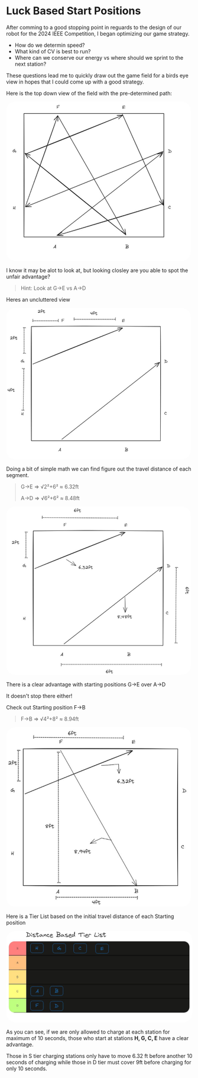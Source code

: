 # Luck Based Start Positions

After comming to a good stopping point in reguards to the design of our robot for the 2024 IEEE Competition, I began optimizing our game strategy.

* How do we determin speed?
* What kind of CV is best to run?
* Where can we conserve our energy vs where should we sprint to the next station?

These questions lead me to quickly draw out the game field for a birds eye view in hopes that I could come up with a good strategy.

Here is the top down view of the field with the pre-determined path:

<img src="./Images/IEEEField.JPG" alt="drawing" width="500" style="border-radius: 25px"/>


I know it may be alot to look at, but looking closley are you able to spot the unfair advantage?

> Hint: Look at G->E vs A->D

Heres an uncluttered view

<img src="./Images/GtoEvsAtoD.JPG" alt="drawing" width="500" style="border-radius: 25px"/>


Doing a bit of simple math we can find figure out the travel distance of each segment.

>G->E => √2²+6² ≈ 6.32ft
>
>A->D => √6²+6² ≈ 8.48ft

<img src="./Images/Diagnals.JPG" alt="drawing" width="500" style="border-radius: 25px"/>


There is a clear advantage with starting positions G->E over A->D


It doesn't stop there either!

Check out Starting position F->B 

>F->B => √4²+8² ≈ 8.94ft

<img src="./Images/FtoB.JPG" alt="drawing" style="border-radius: 25px" width="500"/>

Here is a Tier List based on the initial travel distance of each Starting position

<img src="./Images/DistancTierList.JPG" style="border-radius: 25px" alt="drawing" width="800"/>

As you can see, if we are only allowed to charge at each station for maximum of 10 seconds, those who start at stations <strong>H, G, C, E</strong> have a clear advantage. 

Those in S tier charging stations only have to move 6.32 ft before another 10 seconds of charging while those in D tier must cover 9ft before charging for only 10 seconds.